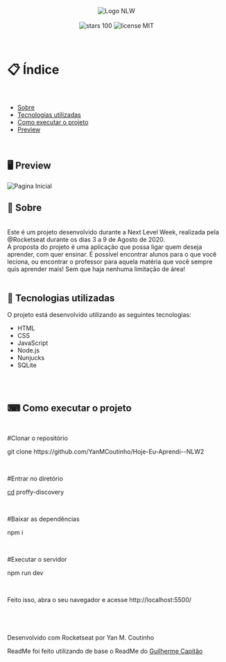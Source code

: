 <div align="center">
	<img src="https://camo.githubusercontent.com/4b26d1e9393ca167e75911990bda921aafeb247701ea70296223bc0538af1cd8/68747470733a2f2f696b2e696d6167656b69742e696f2f6361706974616f2f50726f6666792f6e6c77325f36643750766c485a352e737667" alt="Logo NLW">	
</div>
<br>
<div align="center">
<img src="https://img.shields.io/badge/stars-100-blue" alt="stars 100">
<img src="https://img.shields.io/badge/license-MIT-success" alt="license MIT">
</div>
<br>
<br>

# 📋 Índice
<br>

<ul>
	<li><a href="#Sobre">Sobre</a></li>
	<li><a href="#Tecnologias">Tecnologias utilizadas</a></li>
	<li><a href="#execucao"> Como executar o projeto </a></li>
	<li><a href="#Preview">Preview</a></li>
</ul>
<br>

<h2 id"preview">🖥 Preview</h2>

<img src="https://camo.githubusercontent.com/ea4658c96493e12a44376a3612e2b2f11dd2f3fa9d11692680a6a33ede4f4321/68747470733a2f2f696b2e696d6167656b69742e696f2f6361706974616f2f50726f6666792f66696e616c5f313539363738313933375f75726741556f50432d2e6a7067" alt="Pagina Inicial">

<br>


<h2 id"Sobre">📖 Sobre </h2>
<br>
Este é um projeto desenvolvido durante a Next Level Week, realizada pela @Rocketseat durante os dias 3 a 9 de Agosto de 2020.
<br>
A proposta do projeto é uma aplicação que possa ligar quem deseja aprender, com quer ensinar. É possível encontrar alunos para o que você leciona, ou encontrar o professor para aquela matéria que você sempre quis aprender mais! Sem que haja nenhuma limitação de área!
<br>
<br>

<h2 id"Tecnologias">🚀 Tecnologias utilizadas</h2>
O projeto está desenvolvido utilizando as seguintes tecnologias:
<ul>
	<li>HTML</li>
	<li>CSS</li>
	<li>JavaScript</li>
	<li>Node.js</li>
	<li>Nunjucks</li>
	<li>SQLite</li>
</ul>

<br>
<br>


<h2 id"execucao"> ⌨ Como executar o projeto </h2>

<br>
<p color="#787878">#Clonar o repositório</p>
<p>git clone https://github.com/YanMCoutinho/Hoje-Eu-Aprendi--NLW2 </p>
<br>

<p color="#787878">#Entrar no diretório</p>
<p> <a href="">cd</a> proffy-discovery</p>
<br>

<p color="#787878">#Baixar as dependências</p>
<p>npm i</p>
<br>

<p color="#787878">#Executar o servidor</p>
<p>npm run dev</p>
<br>
<p>Feito isso, abra o seu navegador e acesse http://localhost:5500/</p>

<br>

# 
<p>Desenvolvido com Rocketseat por Yan M. Coutinho</p>
<p>ReadMe foi feito utilizando de base o ReadMe do <a href="https://github.com/guilhermecapitao">Guilherme Capitão</a></p>

